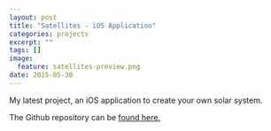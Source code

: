 ```yaml
---
layout: post
title: "Satellites - iOS Application"
categories: projects
excerpt: ""
tags: []
image:
  feature: satellites-preview.png
date: 2015-05-30
---
```


My latest project, an iOS application to create your own solar system.

The Github repository can be [found here.](https://github.com/Cybourgeoisie/satellites)
